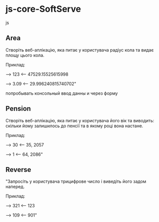 # js-core-SoftServe

js

## Area

Створіть веб-аплікацію, яка питає у користувача радіус кола та видає площу цього кола.

Приклад:

--> 123
<-- 47529.15525615998

--> 3.09
<-- 29.996240815740702"

попробывать консольный ввод данны и через форму

## Pension

Створіть веб-аплікацію, яка питає у користувача його вік та виводить:
скільки йому залишилось до пенсії та в якому році вона настане.

Приклад:

--> 30
<-- 35, 2057

--> 1
<-- 64, 2086"

## Reverse

"Запросіть у користувача трицифрове число і виведіть його задом наперед.

Приклад:

--> 321
<-- 123

--> 109
<-- 901"
